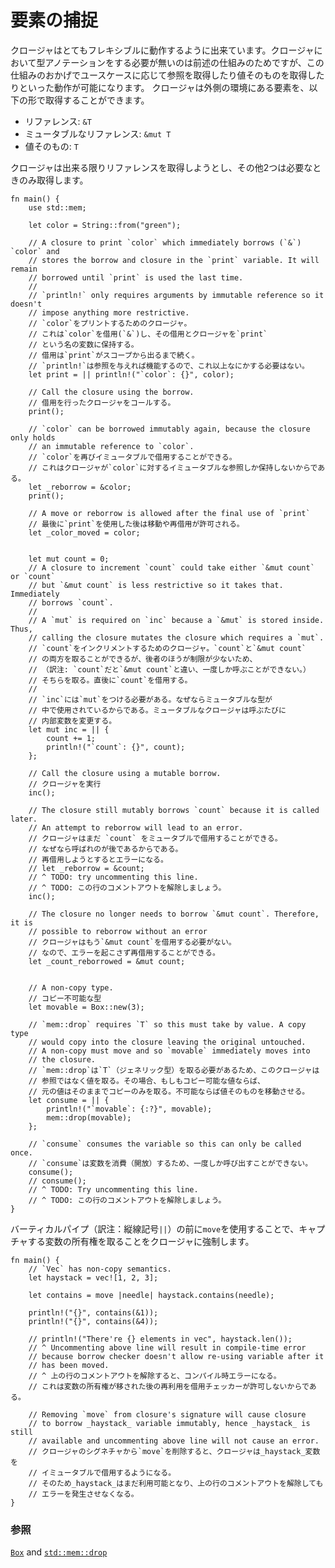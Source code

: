 <!--
# Capturing
-->
# 要素の捕捉

<!--
Closures are inherently flexible and will do what the functionality requires
to make the closure work without annotation. This allows capturing to
flexibly adapt to the use case, sometimes moving and sometimes borrowing.
Closures can capture variables:
-->
クロージャはとてもフレキシブルに動作するように出来ています。クロージャにおいて型アノテーションをする必要が無いのは前述の仕組みのためですが、この仕組みのおかげでユースケースに応じて参照を取得したり値そのものを取得したりといった動作が可能になります。
クロージャは外側の環境にある要素を、以下の形で取得することができます。

<!--
* by reference: `&T`
* by mutable reference: `&mut T`
* by value: `T`
-->
* リファレンス: `&T`
* ミュータブルなリファレンス: `&mut T`
* 値そのもの: `T`

<!--
They preferentially capture variables by reference and only go lower when
required.
-->
クロージャは出来る限りリファレンスを取得しようとし、その他2つは必要なときのみ取得します。

```rust,editable
fn main() {
    use std::mem;
    
    let color = String::from("green");

    // A closure to print `color` which immediately borrows (`&`) `color` and
    // stores the borrow and closure in the `print` variable. It will remain
    // borrowed until `print` is used the last time. 
    //
    // `println!` only requires arguments by immutable reference so it doesn't
    // impose anything more restrictive.
    // `color`をプリントするためのクロージャ。
    // これは`color`を借用(`&`)し、その借用とクロージャを`print`
    // という名の変数に保持する。
    // 借用は`print`がスコープから出るまで続く。
    // `println!`は参照を与えれば機能するので、これ以上なにかする必要はない。
    let print = || println!("`color`: {}", color);

    // Call the closure using the borrow.
    // 借用を行ったクロージャをコールする。
    print();

    // `color` can be borrowed immutably again, because the closure only holds
    // an immutable reference to `color`. 
    // `color`を再びイミュータブルで借用することができる。
    // これはクロージャが`color`に対するイミュータブルな参照しか保持しないからである。
    let _reborrow = &color;
    print();

    // A move or reborrow is allowed after the final use of `print`
    // 最後に`print`を使用した後は移動や再借用が許可される。
    let _color_moved = color;


    let mut count = 0;
    // A closure to increment `count` could take either `&mut count` or `count`
    // but `&mut count` is less restrictive so it takes that. Immediately
    // borrows `count`.
    //
    // A `mut` is required on `inc` because a `&mut` is stored inside. Thus,
    // calling the closure mutates the closure which requires a `mut`.
    // `count`をインクリメントするためのクロージャ。`count`と`&mut count`
    // の両方を取ることができるが、後者のほうが制限が少ないため、
    // （訳注: `count`だと`&mut count`と違い、一度しか呼ぶことができない。）
    // そちらを取る。直後に`count`を借用する。
    //
    // `inc`には`mut`をつける必要がある。なぜならミュータブルな型が
    // 中で使用されているからである。ミュータブルなクロージャは呼ぶたびに
    // 内部変数を変更する。
    let mut inc = || {
        count += 1;
        println!("`count`: {}", count);
    };

    // Call the closure using a mutable borrow.
    // クロージャを実行
    inc();

    // The closure still mutably borrows `count` because it is called later.
    // An attempt to reborrow will lead to an error.
    // クロージャはまだ `count` をミュータブルで借用することができる。
    // なぜなら呼ばれのが後であるからである。
    // 再借用しようとするとエラーになる。
    // let _reborrow = &count; 
    // ^ TODO: try uncommenting this line.
    // ^ TODO: この行のコメントアウトを解除しましょう。
    inc();

    // The closure no longer needs to borrow `&mut count`. Therefore, it is
    // possible to reborrow without an error
    // クロージャはもう`&mut count`を借用する必要がない。
    // なので、エラーを起こさず再借用することができる。
    let _count_reborrowed = &mut count; 

    
    // A non-copy type.
    // コピー不可能な型
    let movable = Box::new(3);

    // `mem::drop` requires `T` so this must take by value. A copy type
    // would copy into the closure leaving the original untouched.
    // A non-copy must move and so `movable` immediately moves into
    // the closure.
    // `mem::drop`は`T`（ジェネリック型）を取る必要があるため、このクロージャは
    // 参照ではなく値を取る。その場合、もしもコピー可能な値ならば、
    // 元の値はそのままでコピーのみを取る。不可能ならば値そのものを移動させる。
    let consume = || {
        println!("`movable`: {:?}", movable);
        mem::drop(movable);
    };

    // `consume` consumes the variable so this can only be called once.
    // `consume`は変数を消費（開放）するため、一度しか呼び出すことができない。
    consume();
    // consume();
    // ^ TODO: Try uncommenting this line.
    // ^ TODO: この行のコメントアウトを解除しましょう。
}
```

<!--
Using `move` before vertical pipes forces closure
to take ownership of captured variables:
-->

バーティカルパイプ（訳注：縦線記号`||`）の前に`move`を使用することで、キャプチャする変数の所有権を取ることをクロージャに強制します。

```rust,editable
fn main() {
    // `Vec` has non-copy semantics.
    let haystack = vec![1, 2, 3];

    let contains = move |needle| haystack.contains(needle);

    println!("{}", contains(&1));
    println!("{}", contains(&4));

    // println!("There're {} elements in vec", haystack.len());
    // ^ Uncommenting above line will result in compile-time error
    // because borrow checker doesn't allow re-using variable after it
    // has been moved.
    // ^ 上の行のコメントアウトを解除すると、コンパイル時エラーになる。
    // これは変数の所有権が移された後の再利用を借用チェッカーが許可しないからである。

    // Removing `move` from closure's signature will cause closure
    // to borrow _haystack_ variable immutably, hence _haystack_ is still
    // available and uncommenting above line will not cause an error.
    // クロージャのシグネチャから`move`を削除すると、クロージャは_haystack_変数を
    // イミュータブルで借用するようになる。
    // そのため_haystack_はまだ利用可能となり、上の行のコメントアウトを解除しても
    // エラーを発生させなくなる。
}
```

<!--
### See also:
-->
### 参照

[`Box`][box] and [`std::mem::drop`][drop]

[box]: ../../std/box.md
[drop]: https://doc.rust-lang.org/std/mem/fn.drop.html
